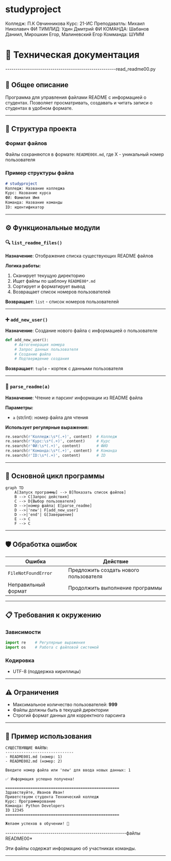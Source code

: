 # studyproject
Колледж: П.К Овчинникова
Курc: 21-ИС
Преподаватль: Михаил Николавич
ФИ ТИМЛИД: Удин Дмитрий
ФИ КОМАНДА: Шабанов Даниил, Мирошкин Егор, Малиневский Егор
Комманда: ШУММ



# 📖 Техническая документация

------------------------------------------------------read_readme00.py

## 🎯 Общее описание

Программа для управления файлами README с информацией о студентах. Позволяет просматривать, создавать и читать записи о студентах в удобном формате.

---

## 📁 Структура проекта

### Формат файлов
Файлы сохраняются в формате: `README00X.md`, где X - уникальный номер пользователя

### Пример структуры файла
```markdown
# studyproject
Колледж: Название колледжа
Курс: Название курса
ФИ: Фамилия Имя
Команда: Название команды
ID: идентификатор
```

---

## ⚙️ Функциональные модули

### 🔍 `list_readme_files()`
**Назначение**: Отображение списка существующих README файлов

**Логика работы:**
1. Сканирует текущую директорию
2. Ищет файлы по шаблону `README00*.md`
3. Сортирует и форматирует вывод
4. Возвращает список номеров пользователей

**Возвращает**: `list` - список номеров пользователей

---

### ➕ `add_new_user()`
**Назначение**: Создание нового файла с информацией о пользователе

```python
def add_new_user():
    # Автогенерация номера
    # Запрос данных пользователя
    # Создание файла
    # Подтверждение создания
```

**Возвращает**: `tuple` - кортеж с данными пользователя

---

### 📖 `parse_readme(a)`
**Назначение**: Чтение и парсинг информации из README файла

**Параметры:**
- `a` (str/int): номер файла для чтения

**Использует регулярные выражения:**
```python
re.search(r'Колледж:\s*(.+)', content)  # Колледж
re.search(r'Курс:\s*(.+)', content)     # Курс
re.search(r'ФИ:\s*(.+)', content)       # ФИО
re.search(r'Команда:\s*(.+)', content)  # Команда
re.search(r'ID:\s*(.+)', content)       # ID
```

---

## 🔄 Основной цикл программы

```mermaid
graph TD
    A[Запуск программы] --> B[Показать список файлов]
    B --> C[Запрос действия]
    C --> D{Выбор пользователя}
    D -->|номер файла| E[parse_readme]
    D -->|'new'| F[add_new_user]
    D -->|'end'| G[Завершение]
    E --> C
    F --> C
```

---

## 🛡️ Обработка ошибок

| Ошибка | Действие |
|--------|----------|
| `FileNotFoundError` | Предложить создать нового пользователя |
| Неправильный формат | Продолжить выполнение программы |

---

## 📋 Требования к окружению

### Зависимости
```python
import re    # Регулярные выражения
import os    # Работа с файловой системой
```

### Кодировка
- UTF-8 (поддержка кириллицы)

---

## ⚠️ Ограничения

- Максимальное количество пользователей: **999**
- Файлы должны быть в текущей директории
- Строгий формат данных для корректного парсинга

---

## 🚀 Пример использования

```
СУЩЕСТВУЮЩИЕ ФАЙЛЫ:
------------------------------
- README001.md (номер: 1)
- README002.md (номер: 2)

Введите номер файла или 'new' для ввода новых данных: 1

✅ Информация успешно получена!

==================================================
Здравствуйте, Иванов Иван!
Приветствуем студента Технический колледж
Курс: Программирование
Команда: Python Developers
ID 12345
==================================================

Желаем успехов в обучении! 🚀
```


-----------------------------------------------------------файлы README00*


Эти файлы содержат информацию об участниках команды.


-----------------------------------------------------------

